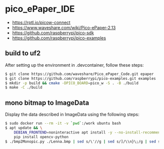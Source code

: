 # pico_ePaper_IDE

- https://rptl.io/picow-connect
- https://www.waveshare.com/wiki/Pico-ePaper-2.13
- https://github.com/raspberrypi/pico-sdk
- https://github.com/raspberrypi/pico-examples

## build to uf2

After setting up the environment in .devcontainer, follow these steps:

```sh
$ git clone https://github.com/waveshare/Pico_ePaper_Code.git epaper
$ git clone https://github.com/raspberrypi/pico-examples.git examples
$ mkdir -p build && cmake -DPICO_BOARD=pico_w -S . -B ./build
$ make -C ./build
```


## mono bitmap to ImageData

Display the data described in ImageData using the following steps:

```sh
$ sudo docker run --rm -it -v `pwd`:/work ubuntu bash
$ apt update && \
    DEBIAN_FRONTEND=noninteractive apt install -y --no-install-recommends python3 python3-pip libopencv-dev && \
    pip install opencv-python
$ ./bmp2Monopic.py ./Lenna.bmp | sed s/\'//g | sed s/]/\\n}\;/g | sed s/\\[/{\\n/g
```

